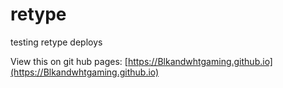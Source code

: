 # retype
testing retype deploys

View this on git hub pages: 
[https://Blkandwhtgaming.github.io](https://Blkandwhtgaming.github.io)
